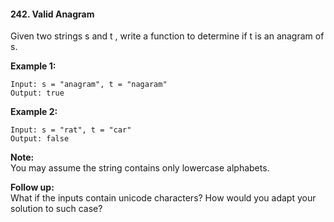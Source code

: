 #### 242. Valid Anagram

Given two strings s and t , write a function to determine if t is an anagram of s.

**Example 1:**

```
Input: s = "anagram", t = "nagaram"
Output: true
```

**Example 2:**

```
Input: s = "rat", t = "car"
Output: false
```

**Note:**<br/>
You may assume the string contains only lowercase alphabets.

**Follow up:**<br/>
What if the inputs contain unicode characters? How would you adapt your solution to such case?

